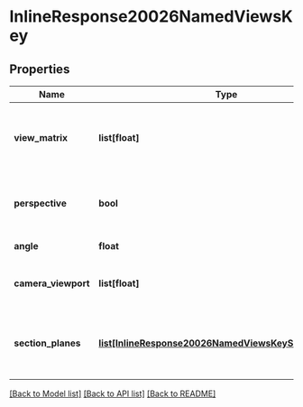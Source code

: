 # InlineResponse20026NamedViewsKey

## Properties
Name | Type | Description | Notes
------------ | ------------- | ------------- | -------------
**view_matrix** | **list[float]** | A 16-element array storing the view matrix of the view | [optional] 
**perspective** | **bool** | Whether or not the view is in perspective mode | [optional] 
**angle** | **float** | The angle of the view | [optional] 
**camera_viewport** | **list[float]** | The viewport of the camera of the view | [optional] 
**section_planes** | [**list[InlineResponse20026NamedViewsKeySectionPlanes]**](InlineResponse20026NamedViewsKeySectionPlanes.md) | An array of objects that represent the section planes in the view | [optional] 

[[Back to Model list]](../README.md#documentation-for-models) [[Back to API list]](../README.md#documentation-for-api-endpoints) [[Back to README]](../README.md)


